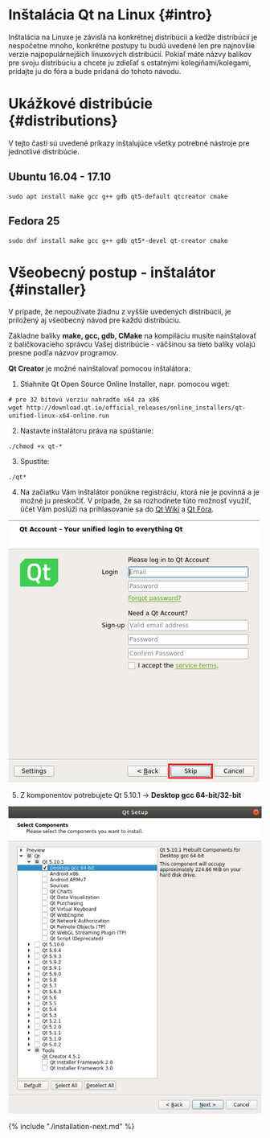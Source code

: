 # Inštalácia Qt na Linux {#intro}

Inštalácia na Linuxe je závislá na konkrétnej distribúcii a kedže distribúcií je nespočetne mnoho, konkrétne postupy tu budú uvedené len pre najnovšie verzie najpopulárnejších linuxových distribúcií. Pokiaľ máte názvy balíkov pre svoju distribúciu a chcete ju zdieľať s ostatnými kolegiňami/kolegami, pridajte ju do fóra a bude pridaná do tohoto návodu.

# Ukážkové distribúcie {#distributions}

V tejto časti sú uvedené príkazy inštalujúce všetky potrebné nástroje pre jednotlivé distribúcie.

## Ubuntu 16.04 - 17.10

```
sudo apt install make gcc g++ gdb qt5-default qtcreator cmake
```

## Fedora 25

```
sudo dnf install make gcc g++ gdb qt5*-devel qt-creator cmake
```

# Všeobecný postup - inštalátor {#installer}

V prípade, že nepoužívate žiadnu z vyššie uvedených distribúcií, je priložený aj všeobecný návod pre každú distribúciu.

Základne balíky **make, gcc, gdb, CMake** na kompiláciu musíte nainštalovať z balíčkovacieho správcu Vašej distribúcie - väčšinou sa tieto balíky volajú presne podľa názvov programov.

**Qt Creator** je možné nainštalovať pomocou inštalátora:

1. Stiahnite Qt Open Source Online Installer, napr. pomocou wget:
  ```
  # pre 32 bitovú verziu nahradťe x64 za x86
  wget http://download.qt.io/official_releases/online_installers/qt-unified-linux-x64-online.run
  ```
2. Nastavte inštalátoru práva na spúštanie:
  ```
  ./chmod +x qt-*
  ```
3. Spustite:
  ```
  ./qt*
  ```
4. Na začiatku Vám inštalátor ponúkne registráciu, ktorá nie je povinná a je možné ju preskočiť. V prípade, že sa rozhodnete túto možnosť využiť, účet Vám poslúži na prihlasovanie sa do [Qt Wiki](https://wiki.qt.io/Main) a [Qt Fóra](https://forum.qt.io/).
  
  ![](../images/qt-creator/linux_install_01.png)
  
5. Z komponentov potrebujete Qt 5.10.1 → **Desktop gcc 64-bit/32-bit**
  
  ![](../images/qt-creator/linux_install_03.png)


{% include "./installation-next.md" %}